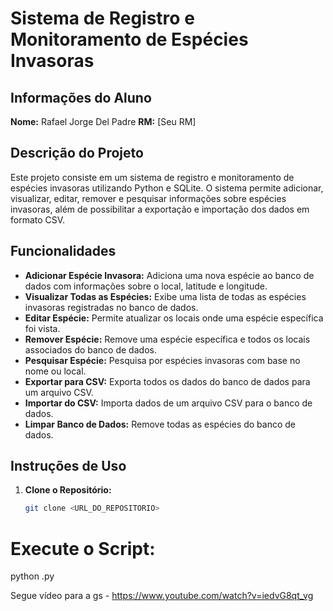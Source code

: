 # Sistema de Registro e Monitoramento de Espécies Invasoras

## Informações do Aluno
**Nome:** Rafael Jorge Del Padre 
**RM:** [Seu RM]  

## Descrição do Projeto
Este projeto consiste em um sistema de registro e monitoramento de espécies invasoras utilizando Python e SQLite. O sistema permite adicionar, visualizar, editar, remover e pesquisar informações sobre espécies invasoras, além de possibilitar a exportação e importação dos dados em formato CSV. 

## Funcionalidades
- **Adicionar Espécie Invasora:** Adiciona uma nova espécie ao banco de dados com informações sobre o local, latitude e longitude.
- **Visualizar Todas as Espécies:** Exibe uma lista de todas as espécies invasoras registradas no banco de dados.
- **Editar Espécie:** Permite atualizar os locais onde uma espécie específica foi vista.
- **Remover Espécie:** Remove uma espécie específica e todos os locais associados do banco de dados.
- **Pesquisar Espécie:** Pesquisa por espécies invasoras com base no nome ou local.
- **Exportar para CSV:** Exporta todos os dados do banco de dados para um arquivo CSV.
- **Importar do CSV:** Importa dados de um arquivo CSV para o banco de dados.
- **Limpar Banco de Dados:** Remove todas as espécies do banco de dados.

## Instruções de Uso
1. **Clone o Repositório:**
   ```bash
   git clone <URL_DO_REPOSITORIO>
# Execute o Script:
python <Gs-Python>.py


Segue vídeo para a gs - https://www.youtube.com/watch?v=iedvG8qt_vg
